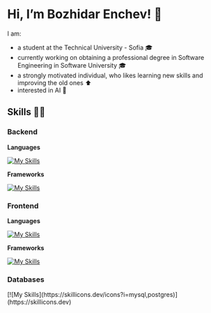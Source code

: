 # Hi, I’m Bozhidar Enchev! 👋
I am: <br>
 - a student at the Technical University - Sofia 🎓 <br>
 - currently working on obtaining a professional degree in Software Engineering in Software University 🎓 <br>
 - a strongly motivated individual, who likes learning new skills and improving the old ones ⬆ <br>
 - interested in AI 🧠

## Skills 👨‍💻
### Backend
**Languages** <p> [![My Skills](https://skillicons.dev/icons?i=py,cpp,c)](https://skillicons.dev) </p>
**Frameworks** <p> [![My Skills](https://skillicons.dev/icons?i=django)](https://skillicons.dev) </p>

### Frontend
**Languages** <p> [![My Skills](https://skillicons.dev/icons?i=js,html,css)](https://skillicons.dev) </p>
**Frameworks** <p> [![My Skills](https://skillicons.dev/icons?i=bootstrap)](https://skillicons.dev) </p>
### Databases
<p> [![My Skills](https://skillicons.dev/icons?i=mysql,postgres)](https://skillicons.dev) </p>
